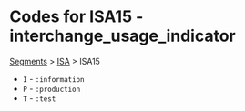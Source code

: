 # Codes for ISA15 - interchange_usage_indicator
[Segments](../segments.md) > [ISA](../segments/ISA.md) > ISA15
* `I` - `:information`
* `P` - `:production`
* `T` - `:test`
